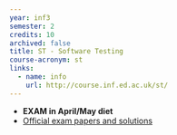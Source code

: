 ```yaml
---
year: inf3
semester: 2
credits: 10
archived: false
title: ST -	Software Testing
course-acronym: st
links:
  - name: info
    url: http://course.inf.ed.ac.uk/st/
---
```


- **EXAM in April/May diet**
- [Official exam papers and solutions](https://drive.google.com/folderview?id=0B2AAOQQZ_8BxdXhiT3EwQWNOb2c&usp=sharing)
